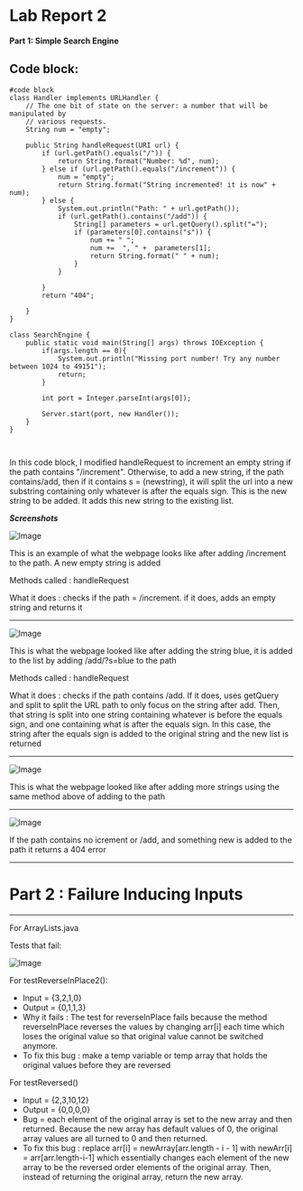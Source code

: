 # Lab Report 2
**Part 1: Simple Search Engine**





Code block:
---
```
#code block
class Handler implements URLHandler {
    // The one bit of state on the server: a number that will be manipulated by
    // various requests.
    String num = "empty";

    public String handleRequest(URI url) {
        if (url.getPath().equals("/")) {
            return String.format("Number: %d", num);
        } else if (url.getPath().equals("/increment")) {
            num = "empty";
            return String.format("String incremented! it is now" + num);
        } else {
            System.out.println("Path: " + url.getPath());
            if (url.getPath().contains("/add")) {
                String[] parameters = url.getQuery().split("=");
                if (parameters[0].contains("s")) {
                    num += " ";
                    num +=  ", " +  parameters[1];
                    return String.format(" " + num);
                }
            }
            
        }
        return "404";
        
    }
}

class SearchEngine {
    public static void main(String[] args) throws IOException {
        if(args.length == 0){
            System.out.println("Missing port number! Try any number between 1024 to 49151");
            return;
        }

        int port = Integer.parseInt(args[0]);

        Server.start(port, new Handler());
    }
}



```
In this code block, I modified handleRequest to increment an empty string if the path contains "/increment". Otherwise, to add a new string, if the path contains/add, then if it contains s = (newstring), it will
split the url into a new substring containing only whatever is after the equals sign. This is the new string to be added. It adds this new string to the existing list.


***Screenshots***


![Image](https://user-images.githubusercontent.com/114611146/195947890-ead1d07b-1262-413d-925d-9dba613939dd.png)


This is an example of what the webpage looks like after adding /increment to the path. A new empty string is added 

Methods called : handleRequest

What it does : 
checks if the path = /increment. if it does, adds an empty string and returns it

---



![Image](https://user-images.githubusercontent.com/114611146/195946354-8b80603b-3dfb-4447-ac12-27eaa76a8b68.png)

This is what the webpage looked like after adding the string blue, it is added to the list by adding /add/?s=blue to the path

Methods called : handleRequest

What it does : checks if the path contains /add. If it does, uses getQuery and split to split the URL path to only focus on the string after add. Then, that string is split into one string containing whatever is before the equals sign, and one containing what is after the equals sign. In this case, the string after the equals sign is added to the original string and the new list is returned  

---

![Image](https://user-images.githubusercontent.com/114611146/195948113-db279885-fb21-4234-84ef-dff524bf888f.png)

This is what the webpage looked like after adding more strings using the same method above of adding to the path

---

![Image](https://user-images.githubusercontent.com/114611146/195946335-24a23131-a22c-4e90-ad5d-c9cbcdb127bd.png)

If the path contains no icrement or /add, and something new is added to the path it returns a 404 error

---

# **Part 2 : Failure Inducing Inputs**

---
For ArrayLists.java 

Tests that fail: 

![Image](https://user-images.githubusercontent.com/114611146/195951610-7c988c62-3e94-435e-9eaa-bc730baf608d.png)

For testReverseInPlace2():

* Input = {3,2,1,0}
* Output = {0,1,1,3}
* Why it fails : The test for reverseInPlace fails because the method reverseInPlace reverses the values by changing arr[i] each time which loses the original value so that original value cannot be switched anymore.
* To fix this bug : make a temp variable or temp array that holds the original values before they are reversed


For testReversed()

* Input = {2,3,10,12}
* Output = {0,0,0,0}
* Bug = each element of the original array is set to the new array and then returned. Because the new array has default values of 0, the original array values are all turned to 0 and then returned. 
* To fix this bug : replace arr[i] = newArray[arr.length - i - 1] with newArr[i] = arr[arr.length-i-1] which essentially changes each element of the new array to be the reversed order elements of the original array. Then, instead of returning the original array, return the new array. 
